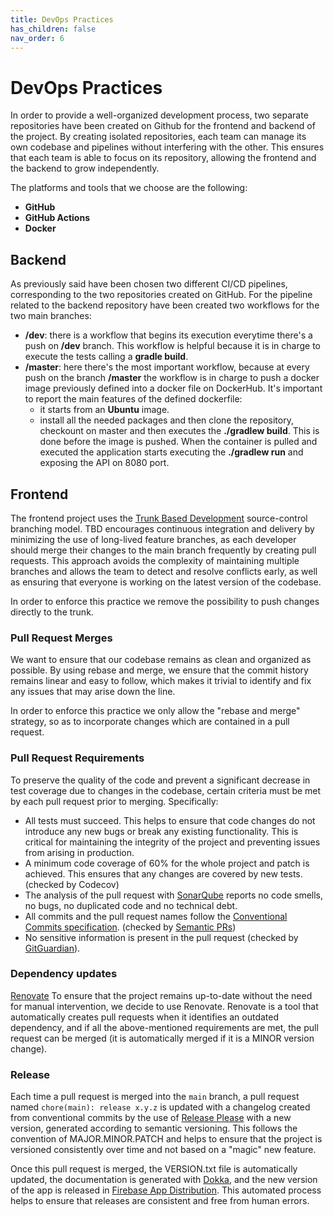 ```yaml
---
title: DevOps Practices
has_children: false
nav_order: 6
---
```


# DevOps Practices

In order to provide a well-organized development process, two separate repositories have been created on Github for the frontend and backend of the project. By creating isolated repositories, each team can manage its own codebase and pipelines without interfering with the other. This ensures that each team is able to focus on its repository, allowing the frontend and the backend to grow independently.


The platforms and tools that we choose are the following:
  * **GitHub**
  * **GitHub Actions**
  * **Docker**

## Backend
As previously said have been chosen two different CI/CD pipelines, corresponding to the two repositories created on GitHub. For the pipeline related to the backend repository have been created two workflows for the two main branches:
* **/dev**: there is a workflow that begins its execution everytime there's a push on **/dev** branch. This workflow is helpful because it is in charge to execute the tests calling a **gradle build**.
* **/master**: here there's the most important workflow, because at every push on the branch **/master** the workflow is in charge to push a docker image previously defined into a docker file on DockerHub. It's important to report the main features of the defined dockerfile:
    - it starts from an **Ubuntu** image.
    - install all the needed packages and then clone the repository, checkount on master and then executes the **./gradlew build**. This is done before the image is pushed. When the container is pulled and executed the application starts executing the **./gradlew run** and exposing the API on 8080 port.

## Frontend
The frontend project uses the [Trunk Based Development](https://trunkbaseddevelopment.com) source-control branching model. TBD encourages continuous integration and delivery by minimizing the use of long-lived feature branches, as each developer should merge their changes to the main branch frequently by creating pull requests. This approach avoids the complexity of maintaining multiple branches and allows the team to detect and resolve conflicts early, as well as ensuring that everyone is working on the latest version of the codebase. 

In order to enforce this practice we remove the possibility to push changes directly to the trunk.

### Pull Request Merges

We want to ensure that our codebase remains as clean and organized as possible. By using rebase and merge, we ensure that the commit history remains linear and easy to follow, which makes it trivial to identify and fix any issues that may arise down the line.

In order to enforce this practice we only allow the "rebase and merge" strategy, so as to incorporate changes which are contained in a pull request.

### Pull Request Requirements
To preserve the quality of the code and prevent a significant decrease in test coverage due to changes in the codebase, certain criteria must be met by each pull request prior to merging. Specifically:
* All tests must succeed. This helps to ensure that code changes do not introduce any new bugs or break any existing functionality. This is critical for maintaining the integrity of the project and preventing issues from arising in production.
* A minimum code coverage of 60% for the whole project and patch is achieved. This ensures that any changes are covered by new tests. (checked by Codecov)
* The analysis of the pull request with [SonarQube](https://www.sonarsource.com/products/sonarqube/) reports no code smells, no bugs, no duplicated code and no technical debt.
* All commits and the pull request names follow the [Conventional Commits specification](https://www.conventionalcommits.org/en/v1.0.0/). (checked by [Semantic PRs](https://github.com/marketplace/semantic-prs))
* No sensitive information is present in the pull request (checked by [GitGuardian](https://www.gitguardian.com)).

### Dependency updates
[Renovate](https://github.com/renovatebot/renovate) 
To ensure that the project remains up-to-date without the need for manual intervention, we decide to use Renovate. Renovate is a tool that automatically creates pull requests when it identifies an outdated dependency, and if all the above-mentioned requirements are met, the pull request can be merged (it is automatically merged if it is a MINOR version change).

### Release
Each time a pull request is merged into the `main` branch, a pull request named `chore(main): release x.y.z` is updated with a changelog created from conventional commits by the use of [Release Please](https://github.com/googleapis/release-please) with a new version, generated according to semantic versioning. This follows the convention of MAJOR.MINOR.PATCH and helps to ensure that the project is versioned consistently over time and not based on a "magic" new feature.

Once this pull request is merged, the VERSION.txt file is automatically updated, the documentation is generated with [Dokka](https://github.com/Kotlin/dokka), and the new version of the app is released in [Firebase App Distribution](https://firebase.google.com/docs/app-distribution). This automated process helps to ensure that releases are consistent and free from human errors.
